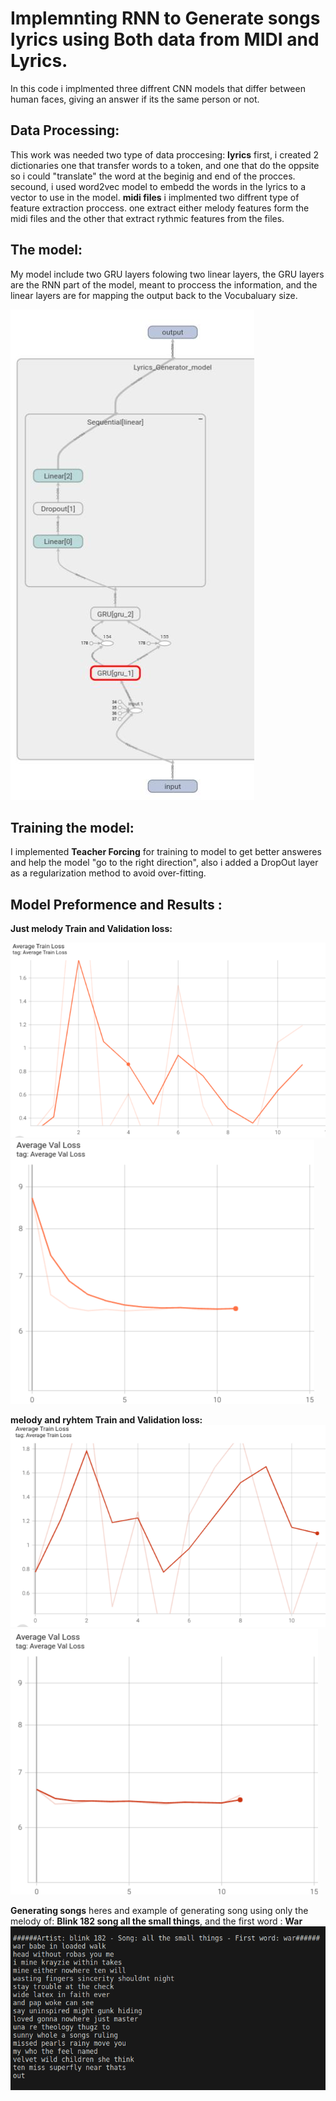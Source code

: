 # Implemnting RNN to Generate songs lyrics using Both data from MIDI and Lyrics. 

In this code i implmented three diffrent CNN models that differ between human faces, giving an answer if its the same person or not.

## Data Processing:
This work was needed two type of data proccesing:
 **lyrics**
 first, i created 2 dictionaries one that transfer words to a token, and one that do the oppsite so i could "translate" the word at the beginig and end of the procces.
secound, i used word2vec model to embedd the words in the lyrics to a vector to use in the model.
**midi files**
i implmented two diffrent type of feature extraction proccess. one extract either melody features form the midi files and the other that extract rythmic features from the files. 

## The model:
My model include two GRU layers folowing two linear layers, the GRU layers are the RNN part of the model, meant to proccess the information, and the linear layers are for mapping the output back to the Vocubaluary size.

![image](figures/model.jpg)

## Training the model:
I implemented **Teacher Forcing** for training to model to get better answeres and help the model "go to the right direction", also i added a DropOut layer as  a regularization method to avoid over-fitting. 


## Model Preformence and Results :
**Just melody Train and Validation loss:**

![Image](figures/melody_loss_train.png)
![Image](figures/melody_loss.png)

**melody and ryhtem Train and Validation loss:**
![Image](figures/rytem_loss_train.png)
![Image](figures/rythem_loss_val.png)

**Generating songs**
heres and example of generating song using only the melody of: **Blink 182 song all the small things**, and the first word : **War**
![Image](figures/war_song.png)
